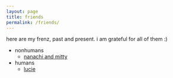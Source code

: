 ```yaml
---
layout: page
title: friends
permalink: /friends/
---
```


here are my frenz, past and present. i am grateful for all of them :)

- nonhumans
  - [nanachi and mitty](nanachimitty)
- humans
  - [lucie](lucie) 